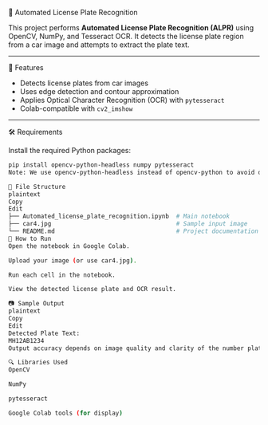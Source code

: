 🚗 Automated License Plate Recognition

This project performs **Automated License Plate Recognition (ALPR)** using OpenCV, NumPy, and Tesseract OCR. It detects the license plate region from a car image and attempts to extract the plate text.

---
 📌 Features

- Detects license plates from car images
- Uses edge detection and contour approximation
- Applies Optical Character Recognition (OCR) with `pytesseract`
- Colab-compatible with `cv2_imshow`

---

🛠️ Requirements

Install the required Python packages:

```bash
pip install opencv-python-headless numpy pytesseract
Note: We use opencv-python-headless instead of opencv-python to avoid display issues in headless environments like Google Colab.

📂 File Structure
plaintext
Copy
Edit
├── Automated_license_plate_recognition.ipynb  # Main notebook
├── car4.jpg                                   # Sample input image
└── README.md                                  # Project documentation
🚀 How to Run
Open the notebook in Google Colab.

Upload your image (or use car4.jpg).

Run each cell in the notebook.

View the detected license plate and OCR result.

📷 Sample Output
plaintext
Copy
Edit
Detected Plate Text:
MH12AB1234
Output accuracy depends on image quality and clarity of the number plate.

🔍 Libraries Used
OpenCV

NumPy

pytesseract

Google Colab tools (for display)


